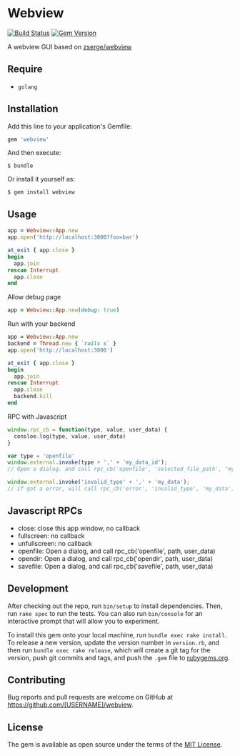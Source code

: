 # Webview

[![Build Status](https://travis-ci.org/xiejiangzhi/webview.svg?branch=master)](https://travis-ci.org/xiejiangzhi/webview)
[![Gem Version](https://badge.fury.io/rb/webview.svg)](https://badge.fury.io/rb/webview)

A webview GUI based on [zserge/webview](https://github.com/zserge/webview)

## Require

* `golang`

## Installation

Add this line to your application's Gemfile:

```ruby
gem 'webview'
```

And then execute:

    $ bundle

Or install it yourself as:

    $ gem install webview

## Usage

```ruby
app = Webview::App.new
app.open('http://localhost:3000?foo=bar')

at_exit { app.close }
begin
  app.join
rescue Interrupt
  app.close
end
```

Allow debug page

```ruby
app = Webview::App.new(debug: true)
```

Run with your backend

```ruby
app = Webview::App.new
backend = Thread.new { `rails s` }
app.open('http://localhost:3000')

at_exit { app.close }
begin
  app.join
rescue Interrupt
  app.close
  backend.kill
end
```

RPC with Javascript

```javascript
window.rpc_cb = function(type, value, user_data) {
  consloe.log(type, value, user_data)
}

var type = 'openfile'
window.external.invoke(type + ',' + 'my_data_id');
// Open a dialog. and call rpc_cb('openfile', 'selected_file_path', "my_data_id") after user choice file.

window.external.invoke('invalid_type' + ',' + 'my_data');
// if got a error, will call rpc_cb('error', 'invalid_type', 'my_data')
```

## Javascript RPCs

* close: close this app window, no callback
* fullscreen: no callback
* unfullscreen: no callback
* openfile: Open a dialog, and call rpc_cb('openfile', path, user_data) 
* opendir: Open a dialog, and call rpc_cb('opendir', path, user_data) 
* savefile: Open a dialog, and call rpc_cb('savefile', path, user_data) 

## Development

After checking out the repo, run `bin/setup` to install dependencies. Then, run `rake spec` to run the tests. You can also run `bin/console` for an interactive prompt that will allow you to experiment.

To install this gem onto your local machine, run `bundle exec rake install`. To release a new version, update the version number in `version.rb`, and then run `bundle exec rake release`, which will create a git tag for the version, push git commits and tags, and push the `.gem` file to [rubygems.org](https://rubygems.org).

## Contributing

Bug reports and pull requests are welcome on GitHub at https://github.com/[USERNAME]/webview.

## License

The gem is available as open source under the terms of the [MIT License](https://opensource.org/licenses/MIT).
